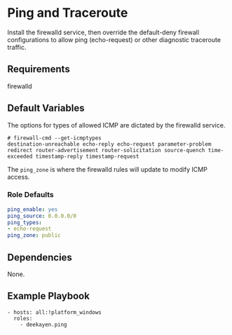 Ping and Traceroute
=============

Install the firewalld service, then override the default-deny firewall configurations to allow ping (echo-request) or other diagnostic traceroute traffic.

Requirements
------------

firewalld

Default Variables
-----------------

The options for types of allowed ICMP are dictated by the firewalld service.

```Shell
# firewall-cmd --get-icmptypes
destination-unreachable echo-reply echo-request parameter-problem redirect router-advertisement router-solicitation source-quench time-exceeded timestamp-reply timestamp-request
```

The `ping_zone` is where the firewalld rules will update to modify ICMP access.

### Role Defaults

```YAML
ping_enable: yes
ping_source: 0.0.0.0/0
ping_types:
- echo-request
ping_zone: public
```

Dependencies
------------

None.

Example Playbook
----------------

    - hosts: all:!platform_windows
      roles:
        - deekayen.ping
